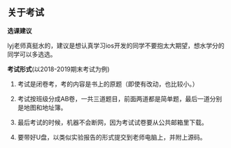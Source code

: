 ## 关于考试


**选课建议**


lyj老师真挺水的，建议是想认真学习ios开发的同学不要抱太大期望，想水学分的同学可以多选选。


**考试形式**(以2018-2019期末考试为例)


1. 考试是闭卷考，考的内容是书上的原题（即使有改动，也比较小。）


2. 考试按班级分成AB卷，一共三道题目，前面两道都是简单题，最后一道分别是地图和地址簿。


3. 最后考试的时候，机器不会断网，因为考试试卷要从公共邮箱里下载。


4. 要带好U盘，以类似实验报告的形式提交到老师电脑上，并附上源码。
